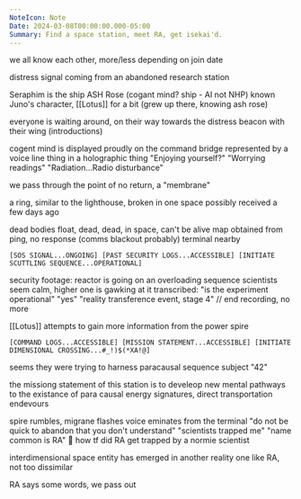 ```yaml
---
NoteIcon: Note
Date: 2024-03-08T00:00:00.000-05:00
Summary: Find a space station, meet RA, get isekai'd.
---
```

we all know each other, more/less depending on join date

distress signal coming from an abandoned research station

Seraphim is the ship
ASH Rose (cogant mind? ship - AI not NHP)
known Juno's character, [[Lotus]] for a bit
(grew up there, knowing ash rose)

everyone is waiting around, on their way towards the distress beacon with their wing
(introductions)

cogent mind is displayed proudly on the command bridge
represented by a voice line thing in a holographic thing
"Enjoying yourself?"
"Worrying readings"
"Radiation...Radio disturbance"

we pass through the point of no return, a "membrane"

a ring, similar to the lighthouse, broken in one space
possibly received a few days ago

dead bodies float, dead, dead, in space, can't be alive
map obtained from ping, no response (comms blackout probably)
terminal nearby

```
[SOS SIGNAL...ONGOING] [PAST SECURITY LOGS...ACCESSIBLE] [INITIATE SCUTTLING SEQUENCE...OPERATIONAL]
```

security footage: reactor is going on an overloading sequence
scientists seem calm, higher one is gawking at it
transcribed:
"is the experiment operational"
"yes"
"reality transference event, stage 4"
// end recording, no more

[[Lotus]] attempts to gain more information from the power spire

```
[COMMAND LOGS...ACCESSIBLE] [MISSION STATEMENT...ACCESSIBLE] [INITIATE DIMENSIONAL CROSSING...#_!)$(*XA!@]
```

seems they were trying to harness paracausal sequence
subject "42"

the missiong statement of this station is to develeop new mental pathways to the existance of para causal energy signatures, direct transportation endevours

spire rumbles, migrane flashes
voice eminates from the terminal
"do not be quick to abandon that you don't understand"
"scientists trapped me"
"name common is RA" 👀
how tf did RA get trapped by a normie scientist

interdimensional space entity has emerged in another reality
one like RA, not too dissimilar

RA says some words, we pass out